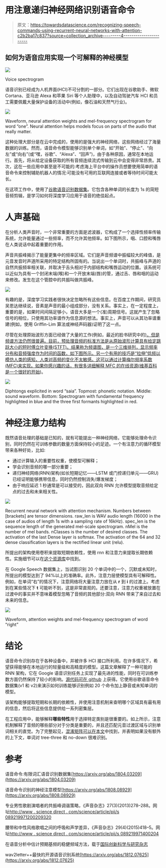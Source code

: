 # 用注意递归神经网络识别语音命令

> 原文：<https://towardsdatascience.com/recognizing-speech-commands-using-recurrent-neural-networks-with-attention-c2b2ba17c837?source=collection_archive---------4----------------------->

## 如何为语音应用实现一个可解释的神经模型

![](img/ac4de372e521fb8376d3ad9d3a099d89.png)

Voice spectrogram

语音识别已经成为人机界面(HCI)不可分割的一部分。它们出现在谷歌助手、微软 Cortana、亚马逊 Alexa 和苹果 Siri 等个人助理中，以及自动驾驶汽车 HCI 和员工需要佩戴大量保护设备的活动中(例如，像石油和天然气行业)。

![](img/380f625c33ec3d18cc0175f7ba20d717.png)

Waveform, neural attention weights and mel-frequency spectrogram for word “one”. Neural attention helps models focus on parts of the audio that really matter.

这种处理大部分是在云中完成的，使用的是强大的神经网络，这些网络经过了海量数据的训练。然而，语音命令模型能够识别单个单词，如“开始”、“停止”、“向左”或“向右”(或“嘿，谷歌”、“Alexa”、“回声”)，由于各种原因，通常在本地运行。首先，将从给定设备获取的所有音频连续流式传输到云中会变得非常昂贵。其次，这在一些应用中甚至是不可能的:考虑海上平台中的操作员想要使用简单的语音命令来控制辅助机器人的情况:可能没有可用的互联网连接或者等待时间可能太长。

在这项工作中，使用了[谷歌语音识别数据集](https://ai.googleblog.com/2017/08/launching-speech-commands-dataset.html)。它包含各种单词的长度为 1s 的简短音频剪辑，是学习如何将深度学习应用于语音的绝佳起点。

# 人声基础

在分析人类声音时，一个非常重要的方面是滤波器，它构成了一个选择性频率传输系统，允许能量通过一些频率，而不允许其他频率。如下图所示，咽、口腔和嘴唇在人类说话中起着重要的作用。

声音共振峰揭示了能量更集中的频率区域。它们是声音频谱中振幅较大的峰值，是元音发音时声道所采用的特定结构所固有的。当说出一个单词时，共振峰与声道的自然共振频率相关联，并取决于舌头相对于内部结构和嘴唇运动的位置。该系统可以近似为具有一个封闭末端(喉)和一个开放末端(唇)的管，通过舌、唇和咽的运动来修改。发生在这个管腔中的共振叫做共振峰。

![](img/f642cf1040a62d10265cca52885631d9.png)

有趣的是，深度学习实践者很快决定忽略所有这些信息。在百度工作期间，研究员吴恩达继续说，音素是声音的最小组成部分，没有关系。事实上，在一定程度上，重要的是，如果时间间隔足够小，语音大多是一个(准)周期信号。这就产生了忽略信号的相位，只使用其功率谱作为信息源的想法。事实上，声音可以从其功率谱重建(例如，使用 Griffin-Lim 算法或神经声码器)证明了这一点。

尽管在处理原始波形方面已经做了大量的工作(例如，最近的脸书研究中的[)，但是频谱方法仍然很普遍。目前，预处理音频的标准方法是从原始波形计算具有给定跳跃大小的短时傅立叶变换(STFT)。结果称为频谱图，是一个三维排列，显示频率分布和音频强度作为时间的函数，如下图所示。另一个有用的技巧是“拉伸”低频以模仿人类的感知，人类对高频的变化不太敏感。这可以通过计算梅尔频率系数(MFC)来实现。如果你感兴趣的话，有很多详细解释 MFC 的在线资源(](https://code.fb.com/ai-research/wav2letter/)[维基百科是一个很好的开始](https://en.wikipedia.org/wiki/Mel-frequency_cepstrum))。

![](img/8bc40ec83acb7405a84ea04fc4ddc865.png)

Diphtongs explicited in word “saia”. Topmost: phonetic notation. Middle: sound waveform. Bottom: Spectrogram with fundamental frequency highlighted in blue and the three first formants highlighted in red.

# 神经注意力结构

既然语音处理的基础是已知的，就有可能提出一种神经网络，它能够处理命令识别，同时仍然在可训练参数的数量方面保持较小的足迹。一个有注意力的循环模型带来各种好处，比如:

*   通过计算输入的重要性权重，使模型可解释；
*   学会识别音频的哪一部分重要；
*   递归神经网络(RNN)架构(如长短期记忆——LSTM 或门控递归单元——GRU)已经证明能够携带信息，同时仍然控制消失/爆发梯度；
*   由于响应延迟 1 秒通常是可以接受的，因此双向 RNN 允许模型提取音频给定点的过去和未来相关性。

![](img/cd08d1d954fa37e40c1c663673319c99.png)

Recurrent neural network with attention mechanism. Numbers between [brackets] are tensor dimensions. raw_len is WAV audio length (16000 in the case of audios of length 1s with a sampling rate of 16kHz). spec_len is the sequence length of the generated mel-scale spectrogram. nMel is the number of mel bands. nClasses is the number of desired classes. The activation of the last Dense layer is softmax. The activation of the 64 and 32 dense classification layers is the rectified linear unit (relu).

所提出的架构使用卷积来提取短期依赖性，使用 rnn 和注意力来提取长期依赖性。实施细节可以在[这个资源库](https://github.com/douglas125/SpeechCmdRecognition)中找到。

在 Google Speech 数据集上，当试图识别 20 个单词中的一个，沉默或未知时，所提出的模型达到了 94%以上的准确率。此外，注意力层使模型具有可解释性。例如，在单词“右”的情况下，注意网络将大量注意力放在从 **r** 到 **i** 的过渡上。考虑到在某些情况下 **t** 可能听不到，这是非常直观的。还要注意，注意力权重被放置在过渡中的事实并不意味着模型忽略了音频的其他部分:双向 RNN 带来了来自过去和未来的信息。

![](img/8b84a818c3799bdb174376db172c6b50.png)

Waveform, attention weights and mel-frequency spectrogram of word “right”

# 结论

语音命令识别存在于各种设备中，并被许多 HCI 接口所利用。在许多情况下，希望获得能够在本地运行的轻量级和高精度的模型。这篇文章解释了一种可能的 RNN 架构，它在 Google 语音识别任务上实现了最先进的性能，同时在可训练参数方面仍然保持了较小的影响。[源代码可在 github](https://github.com/douglas125/SpeechCmdRecognition) 上获得。它使用谷歌语音命令数据集(v1 和 v2)来演示如何训练能够识别例如 20 个命令加上静音或未知单词的模型。

该架构能够提取短期和长期的依赖性，并使用注意机制来查明哪个区域具有最有用的信息，然后将这些信息提供给一系列密集层。

在工程应用中，能够解释**哪些特性**用于选择特定类别是很重要的。如上所示，注意机制解释了音频的哪些部分对于分类是重要的，并且还匹配元音过渡区域与识别单词相关的直觉。为了完整起见，[混淆矩阵可以在本文](https://arxiv.org/abs/1808.08929)中找到，并表明如果没有额外的上下文，单词对 tree-three 和 no-down 很难识别。

# 参考

语音命令:有限词汇语音识别数据集[https://arxiv.org/abs/1804.03209](https://arxiv.org/abs/1804.03209)

语音命令识别的神经注意模型[https://arxiv.org/abs/1808.08929](https://arxiv.org/abs/1808.08929)

专业男性歌剧演唱者的共振峰调谐策略，《声音杂志》27(3)(2013)278–288。网址[http://www . science direct . com/science/article/pii/s 089219971200209320](http://www.sciencedirect.com/science/article/pii/S089219971200209320)

腰带和中性风格歌唱之间的呼吸和声学差异，《声音杂志》29(4)(2015)418–5。网址[http://www . science direct . com/science/article/pii/s 089219971400204](http://www.sciencedirect.com/science/article/pii/S089219971400204)

在语音分析中估计预期基频的稳健频域方法，载于[国际创新科学与研究杂志](http://www.ijisr.com/issue/robust-frequency-domain-method-estimation-intended-fundamental-frequency-voice-analysis)

wav2letter++最快的开源语音识别系统[https://arxiv.org/abs/1812.07625](https://arxiv.org/abs/1812.07625)